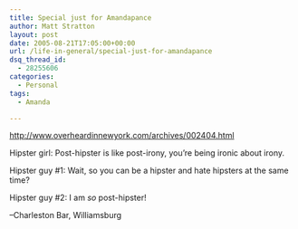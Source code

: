 ```yaml
---
title: Special just for Amandapance
author: Matt Stratton
layout: post
date: 2005-08-21T17:05:00+00:00
url: /life-in-general/special-just-for-amandapance
dsq_thread_id:
  - 28255606
categories:
  - Personal
tags:
  - Amanda

---
```

<p class="ljsyndicationlink">
  <a href="http://www.overheardinnewyork.com/archives/002404.html">http://www.overheardinnewyork.com/archives/002404.html</a>
</p>

Hipster girl: Post-hipster is like post-irony, you&#8217;re being ironic about irony.
  
Hipster guy #1: Wait, so you can be a hipster and hate hipsters at the same time?
  
Hipster guy #2: I am _so_ post-hipster!

&#8211;Charleston Bar, Williamsburg